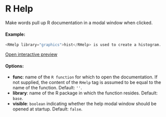 # R Help

Make words pull up R documentation in a modal window when clicked.

#### Example:

``` js
<RHelp library="graphics">hist</RHelp> is used to create a histogram.
```

[Open interactive preview](https://isle.heinz.cmu.edu/components/r-help/)

#### Options:

* __func__: name of the `R function` for which to open the documentation. If not supplied, the content of the `RHelp` tag is assumed to be equal to the name of the function. Default: `''`.
* __library__: name of the R package in which the function resides. Default: `base`.
* __visible__: `boolean` indicating whether the help modal window should be opened at startup. Default: `false`.

